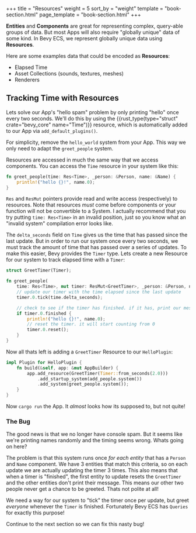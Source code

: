 +++
title = "Resources"
weight = 5
sort_by = "weight"
template = "book-section.html"
page_template = "book-section.html"
+++

**Entities** and **Components** are great for representing complex, query-able groups of data. But most Apps will also require "globally unique" data of some kind. In Bevy ECS, we represent globally unique data using **Resources**.

Here are some examples data that could be encoded as **Resources**:
* Elapsed Time
* Asset Collections (sounds, textures, meshes)
* Renderers

## Tracking Time with Resources

Lets solve our App's "hello spam" problem by only printing "hello" once every two seconds. We'll do this by using the {{rust_type(type="struct" crate="bevy_core" name="Time")}} resource, which is automatically added to our App via `add_default_plugins()`.

For simplicity, remove the `hello_world` system from your App. This way we only need to adapt the `greet_people` system.

Resources are accessed in much the same way that we access components. You can access the `Time` resource in your system like this:

```rs
fn greet_people(time: Res<Time>, _person: &Person, name: &Name) {
    println!("hello {}!", name.0);
}
```

`Res` and `ResMut` pointers provide read and write access (respectively) to resources. Note that resources *must* come before components or your function will not be convertible to a System. I actually recommend that you try putting `time: Res<Time>` in an invalid position, just so you know what an "invalid system" compilation error looks like.

The `delta_seconds` field on `Time` gives us the time that has passed since the last update. But in order to run our system once every two seconds, we must track the amount of time that has passed over a series of updates. To make this easier, Bevy provides the `Timer` type. Lets create a new Resource for our system to track elapsed time with a `Timer`:

```rs
struct GreetTimer(Timer);

fn greet_people(
    time: Res<Time>, mut timer: ResMut<GreetTimer>, _person: &Person, name: &Name) {
    // update our timer with the time elapsed since the last update
    timer.0.tick(time.delta_seconds);

    // check to see if the timer has finished. if it has, print our message
    if timer.0.finished {
        println!("hello {}!", name.0);
        // reset the timer. it will start counting from 0
        timer.0.reset();
    }
}
```

Now all thats left is adding a `GreetTimer` Resource to our `HelloPlugin`:
```rs
impl Plugin for HelloPlugin {
    fn build(&self, app: &mut AppBuilder) {
        app.add_resource(GreetTimer(Timer::from_seconds(2.0)))
            .add_startup_system(add_people.system())
            .add_system(greet_people.system());
    }
}
```

Now `cargo run` the App. It _almost_ looks how its supposed to, but not quite!

### The Bug

The good news is that we no longer have console spam. But it seems like we're printing names randomly and the timing seems wrong. Whats going on here?

The problem is that this system runs once _for each entity_ that has a `Person` and `Name` component. We have 3 entities that match this criteria, so on each update we are actually updating the timer 3 times. This also means that when a timer is "finished", the first entity to update resets the `GreetTimer` and the other entities don't print their message. This means our other two people never get a chance to be greeted. Thats not polite at all!

We need a way for our system to "tick" the timer once per update, but greet _everyone_ whenever the `Timer` is finished. Fortunately Bevy ECS has `Queries` for exactly this purpose!

Continue to the next section so we can fix this nasty bug!